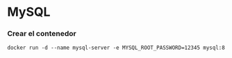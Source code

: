 # MySQL

### Crear el contenedor

```
docker run -d --name mysql-server -e MYSQL_ROOT_PASSWORD=12345 mysql:8
```

